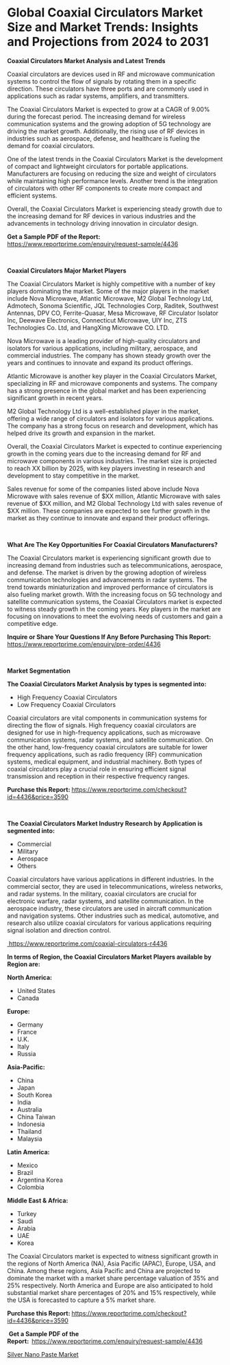 <p><h1>Global Coaxial Circulators Market Size and Market Trends: Insights and Projections from 2024 to 2031</h1></p><p><strong>Coaxial Circulators Market Analysis and Latest Trends</strong></p>
<p><p>Coaxial circulators are devices used in RF and microwave communication systems to control the flow of signals by rotating them in a specific direction. These circulators have three ports and are commonly used in applications such as radar systems, amplifiers, and transmitters.</p><p>The Coaxial Circulators Market is expected to grow at a CAGR of 9.00% during the forecast period. The increasing demand for wireless communication systems and the growing adoption of 5G technology are driving the market growth. Additionally, the rising use of RF devices in industries such as aerospace, defense, and healthcare is fueling the demand for coaxial circulators.</p><p>One of the latest trends in the Coaxial Circulators Market is the development of compact and lightweight circulators for portable applications. Manufacturers are focusing on reducing the size and weight of circulators while maintaining high performance levels. Another trend is the integration of circulators with other RF components to create more compact and efficient systems.</p><p>Overall, the Coaxial Circulators Market is experiencing steady growth due to the increasing demand for RF devices in various industries and the advancements in technology driving innovation in circulator design.</p></p>
<p><strong>Get a Sample PDF of the Report:&nbsp;</strong> <a href="https://www.reportprime.com/enquiry/request-sample/4436">https://www.reportprime.com/enquiry/request-sample/4436</a></p>
<p>&nbsp;</p>
<p><strong>Coaxial Circulators Major Market Players</strong></p>
<p><p>The Coaxial Circulators Market is highly competitive with a number of key players dominating the market. Some of the major players in the market include Nova Microwave, Atlantic Microwave, M2 Global Technology Ltd, Admotech, Sonoma Scientific, JQL Technologies Corp, Raditek, Southwest Antennas, DPV CO, Ferrite-Quasar, Mesa Microwave, RF Circulator Isolator Inc, Deewave Electronics, Connecticut Microwave, UIY Inc, ZTS Technologies Co. Ltd, and HangXing Microwave CO. LTD.</p><p>Nova Microwave is a leading provider of high-quality circulators and isolators for various applications, including military, aerospace, and commercial industries. The company has shown steady growth over the years and continues to innovate and expand its product offerings.</p><p>Atlantic Microwave is another key player in the Coaxial Circulators Market, specializing in RF and microwave components and systems. The company has a strong presence in the global market and has been experiencing significant growth in recent years.</p><p>M2 Global Technology Ltd is a well-established player in the market, offering a wide range of circulators and isolators for various applications. The company has a strong focus on research and development, which has helped drive its growth and expansion in the market.</p><p>Overall, the Coaxial Circulators Market is expected to continue experiencing growth in the coming years due to the increasing demand for RF and microwave components in various industries. The market size is projected to reach XX billion by 2025, with key players investing in research and development to stay competitive in the market.</p><p>Sales revenue for some of the companies listed above include Nova Microwave with sales revenue of $XX million, Atlantic Microwave with sales revenue of $XX million, and M2 Global Technology Ltd with sales revenue of $XX million. These companies are expected to see further growth in the market as they continue to innovate and expand their product offerings.</p></p>
<p>&nbsp;</p>
<p><strong>What Are The Key Opportunities For Coaxial Circulators Manufacturers?</strong></p>
<p><p>The Coaxial Circulators market is experiencing significant growth due to increasing demand from industries such as telecommunications, aerospace, and defense. The market is driven by the growing adoption of wireless communication technologies and advancements in radar systems. The trend towards miniaturization and improved performance of circulators is also fueling market growth. With the increasing focus on 5G technology and satellite communication systems, the Coaxial Circulators market is expected to witness steady growth in the coming years. Key players in the market are focusing on innovations to meet the evolving needs of customers and gain a competitive edge.</p></p>
<p><strong>Inquire or Share Your Questions If Any Before Purchasing This Report:</strong> <a href="https://www.reportprime.com/enquiry/pre-order/4436">https://www.reportprime.com/enquiry/pre-order/4436</a></p>
<p>&nbsp;</p>
<p><strong>Market Segmentation</strong></p>
<p><strong>The Coaxial Circulators Market Analysis by types is segmented into:</strong></p>
<p><ul><li>High Frequency Coaxial Circulators</li><li>Low Frequency Coaxial Circulators</li></ul></p>
<p><p>Coaxial circulators are vital components in communication systems for directing the flow of signals. High frequency coaxial circulators are designed for use in high-frequency applications, such as microwave communication systems, radar systems, and satellite communication. On the other hand, low-frequency coaxial circulators are suitable for lower frequency applications, such as radio frequency (RF) communication systems, medical equipment, and industrial machinery. Both types of coaxial circulators play a crucial role in ensuring efficient signal transmission and reception in their respective frequency ranges.</p></p>
<p><strong>Purchase this Report:&nbsp;</strong><a href="https://www.reportprime.com/checkout?id=4436&price=3590">https://www.reportprime.com/checkout?id=4436&price=3590</a></p>
<p>&nbsp;</p>
<p><strong>The Coaxial Circulators Market Industry Research by Application is segmented into:</strong></p>
<p><ul><li>Commercial</li><li>Military</li><li>Aerospace</li><li>Others</li></ul></p>
<p><p>Coaxial circulators have various applications in different industries. In the commercial sector, they are used in telecommunications, wireless networks, and radar systems. In the military, coaxial circulators are crucial for electronic warfare, radar systems, and satellite communication. In the aerospace industry, these circulators are used in aircraft communication and navigation systems. Other industries such as medical, automotive, and research also utilize coaxial circulators for various applications requiring signal isolation and direction control.</p></p>
<p><a href="https://www.reportprime.com/coaxial-circulators-r4436">&nbsp;https://www.reportprime.com/coaxial-circulators-r4436</a></p>
<p><strong>In terms of Region, the Coaxial Circulators Market Players available by Region are:</strong></p>
<p>
    <p> <strong> North America: </strong>
        <ul>
            <li>United States</li>
            <li>Canada</li>
        </ul>
        </p> 
    <p> <strong> Europe: </strong>
        <ul>
            <li>Germany</li>
            <li>France</li>
            <li>U.K.</li>
            <li>Italy</li>
            <li>Russia</li>
        </ul>
        </p> 
    <p> <strong> Asia-Pacific: </strong>
        <ul>
            <li>China</li>
            <li>Japan</li>
            <li>South Korea</li>
            <li>India</li>
            <li>Australia</li>
            <li>China Taiwan</li>
            <li>Indonesia</li>
            <li>Thailand</li>
            <li>Malaysia</li>
        </ul>
        </p> 
    <p> <strong> Latin America: </strong>
        <ul>
            <li>Mexico</li>
            <li>Brazil</li>
            <li>Argentina Korea</li>
            <li>Colombia</li>
        </ul>
        </p> 
    <p> <strong> Middle East & Africa: </strong>
        <ul>
            <li>Turkey</li>
            <li>Saudi</li>
            <li>Arabia</li>
            <li>UAE</li>
            <li>Korea</li>
        </ul>
    </p>
    </p>
<p><p>The Coaxial Circulators market is expected to witness significant growth in the regions of North America (NA), Asia Pacific (APAC), Europe, USA, and China. Among these regions, Asia Pacific and China are projected to dominate the market with a market share percentage valuation of 35% and 25% respectively. North America and Europe are also anticipated to hold substantial market share percentages of 20% and 15% respectively, while the USA is forecasted to capture a 5% market share.</p></p>
<p><strong>Purchase this Report: </strong><a href="https://www.reportprime.com/checkout?id=4436&price=3590">https://www.reportprime.com/checkout?id=4436&price=3590</a></p>
<p>&nbsp;<strong>Get a Sample PDF of the Report:&nbsp;&nbsp;</strong><a href="https://www.reportprime.com/enquiry/request-sample/4436">https://www.reportprime.com/enquiry/request-sample/4436</a></p>
<p><strong></strong></p>
<p><p><a href="https://view.publitas.com/reportprime-1/silver-nano-paste-market-competitive-analysis-market-trends-and-forecast-to-2031/">Silver Nano Paste Market</a></p></p>